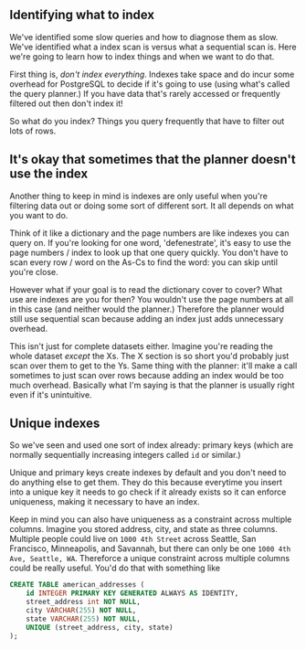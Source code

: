 ## Identifying what to index

We've identified some slow queries and how to diagnose them as slow. We've identified what a index scan is versus what a sequential scan is. Here we're going to learn how to index things and when we want to do that.

First thing is, _don't index everything_. Indexes take space and do incur some overhead for PostgreSQL to decide if it's going to use (using what's called the query planner.) If you have data that's rarely accessed or frequently filtered out then don't index it!

So what do you index? Things you query frequently that have to filter out lots of rows.

## It's okay that sometimes that the planner doesn't use the index

Another thing to keep in mind is indexes are only useful when you're filtering data out or doing some sort of different sort. It all depends on what you want to do.

Think of it like a dictionary and the page numbers are like indexes you can query on. If you're looking for one word, 'defenestrate', it's easy to use the page numbers / index to look up that one query quickly. You don't have to scan every row / word on the As-Cs to find the word: you can skip until you're close.

However what if your goal is to read the dictionary cover to cover? What use are indexes are you for then? You wouldn't use the page numbers at all in this case (and neither would the planner.) Therefore the planner would still use sequential scan because adding an index just adds unnecessary overhead.

This isn't just for complete datasets either. Imagine you're reading the whole dataset _except_ the Xs. The X section is so short you'd probably just scan over them to get to the Ys. Same thing with the planner: it'll make a call sometimes to just scan over rows because adding an index would be too much overhead. Basically what I'm saying is that the planner is usually right even if it's unintuitive.

## Unique indexes

So we've seen and used one sort of index already: primary keys (which are normally sequentially increasing integers called `id` or similar.)

Unique and primary keys create indexes by default and you don't need to do anything else to get them. They do this because everytime you insert into a unique key it needs to go check if it already exists so it can enforce uniqueness, making it necessary to have an index.

Keep in mind you can also have uniqueness as a constraint across multiple columns. Imagine you stored address, city, and state as three columns. Multiple people could live on `1000 4th Street` across Seattle, San Francisco, Minneapolis, and Savannah, but there can only be one `1000 4th Ave, Seattle, WA`. Thereforce a unique constraint across multiple columns could be really useful. You'd do that with something like

```sql
CREATE TABLE american_addresses (
    id INTEGER PRIMARY KEY GENERATED ALWAYS AS IDENTITY,
    street_address int NOT NULL,
    city VARCHAR(255) NOT NULL,
    state VARCHAR(255) NOT NULL,
    UNIQUE (street_address, city, state)
);
```
